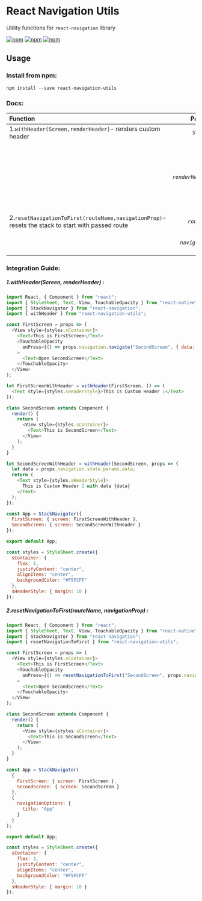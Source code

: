 # React Navigation Utils

Utility functions for `react-navigation` library

[![npm](https://img.shields.io/npm/v/react-navigation-utils.svg?style=plastic)](https://www.npmjs.com/package/react-navigation-utils) [![npm](https://img.shields.io/npm/dm/react-navigation-utils.svg?style=plastic)](https://npmjs.org/package/react-navigation-utils) [![npm](https://img.shields.io/npm/dt/react-navigation-utils.svg?style=plastic)](https://npmjs.org/package/react-navigation-utils)

## Usage

### Install from npm:

`npm install --save react-navigation-utils`

### Docs:

| Function | Params | Type | Description |
| :------- |:-----: |:----:|:----------- |
| 1.`withHeader(Screen,renderHeader)`- renders custom header| _`Screen`_| Component | The screen to have header |
|| _`renderHeader(props)`_| Callback | Callback that accepts `props` returns `header`<br> `props` - `{navigation: {…}, screenProps: {…}, navigationOptions: {…}}` <br> `header` - Valid ReactComponent|
| 2.`resetNavigationToFirst(routeName,navigationProp)`- resets the stack to start with passed route| _`routeName`_| String | The route to be reset as first |
|| _`navigationProp`_| Navigation Property | Navigation property obtained from Navigator||
### Integration Guide:

##### 1.withHeader(_Screen_, _renderHeader_) :

```js
import React, { Component } from "react";
import { StyleSheet, Text, View, TouchableOpacity } from "react-native";
import { StackNavigator } from "react-navigation";
import { withHeader } from "react-navigation-utils";

const FirstScreen = props => (
  <View style={styles.sContainer}>
    <Text>This is FirstScreen</Text>
    <TouchableOpacity
      onPress={() => props.navigation.navigate("SecondScreen", { data: "Hi" })}
    >
      <Text>Open SecondScreen</Text>
    </TouchableOpacity>
  </View>
);

let FirstScreenWithHeader = withHeader(FirstScreen, () => (
  <Text style={styles.sHeaderStyle}>This is Custom Header 1</Text>
));

class SecondScreen extends Component {
  render() {
    return (
      <View style={styles.sContainer}>
        <Text>This is SecondScreen</Text>
      </View>
    );
  }
}

let SecondScreenWithHeader = withHeader(SecondScreen, props => {
  let data = props.navigation.state.params.data;
  return (
    <Text style={styles.sHeaderStyle}>
      This is Custom Header 2 with data {data}
    </Text>
  );
});

const App = StackNavigator({
  FirstScreen: { screen: FirstScreenWithHeader },
  SecondScreen: { screen: SecondScreenWithHeader }
});

export default App;

const styles = StyleSheet.create({
  sContainer: {
    flex: 1,
    justifyContent: "center",
    alignItems: "center",
    backgroundColor: "#F5FCFF"
  },
  sHeaderStyle: { margin: 10 }
});
```
##### 2.resetNavigationToFirst(_routeName_, _navigationProp_) :

```js
import React, { Component } from "react";
import { StyleSheet, Text, View, TouchableOpacity } from "react-native";
import { StackNavigator } from "react-navigation";
import { resetNavigationToFirst } from "react-navigation-utils";

const FirstScreen = props => (
  <View style={styles.sContainer}>
    <Text>This is FirstScreen</Text>
    <TouchableOpacity
      onPress={() => resetNavigationToFirst("SecondScreen", props.navigation)}
    >
      <Text>Open SecondScreen</Text>
    </TouchableOpacity>
  </View>
);

class SecondScreen extends Component {
  render() {
    return (
      <View style={styles.sContainer}>
        <Text>This is SecondScreen</Text>
      </View>
    );
  }
}

const App = StackNavigator(
  {
    FirstScreen: { screen: FirstScreen },
    SecondScreen: { screen: SecondScreen }
  },
  {
    navigationOptions: {
      title: "App"
    }
  }
);

export default App;

const styles = StyleSheet.create({
  sContainer: {
    flex: 1,
    justifyContent: "center",
    alignItems: "center",
    backgroundColor: "#F5FCFF"
  },
  sHeaderStyle: { margin: 10 }
});
```
